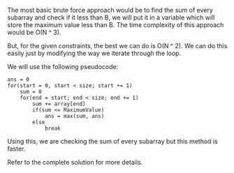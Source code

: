 The most basic brute force approach would be to find the sum of every subarray and check if it less than B,
we will put it in a variable which will store the maximum value less than B.
The time complexity of this approach would be O(N ^ 3).

But, for the given constraints, the best we can do is O(N ^ 2).
We can do this easily just by modifying the way we iterate through the loop.

We will use the following pseudocode:

    ans = 0
    for(start = 0, start < size; start += 1)
        sum = 0
        for(end = start; end < size; end += 1)
            sum += array[end]
            if(sum <= MaximumValue)
                ans = max(sum, ans)
            else
                break

Using this, we are checking the sum of every subarray but this method is faster.

Refer to the complete solution for more details.
